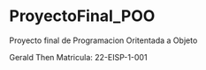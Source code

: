 # ProyectoFinal_POO
Proyecto final de Programacion Oritentada a Objeto 


Gerald Then
Matricula: 22-EISP-1-001
